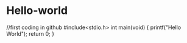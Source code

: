 # Hello-world
//first coding in github
#include<stdio.h>
int main(void)
{
printf("Hello World");
return 0;
}
